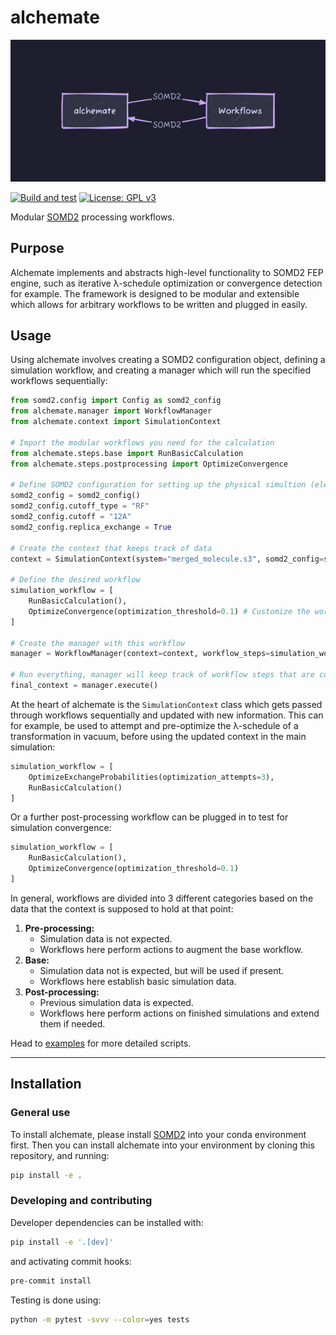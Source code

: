 # alchemate

![alchemate logo](assets/alchemate_logo.png)

[![Build and test](https://github.com/akalpokas/alchemate/actions/workflows/ci.yml/badge.svg?event=workflow_dispatch)](https://github.com/akalpokas/alchemate/actions/workflows/ci.yml)
[![License: GPL v3](https://img.shields.io/badge/License-GPLv3-blue.svg)](https://www.gnu.org/licenses/gpl-3.0)

Modular [SOMD2](https://github.com/OpenBioSim/somd2) processing workflows.

## Purpose
Alchemate implements and abstracts high-level functionality to SOMD2 FEP engine, such as iterative λ-schedule optimization or convergence detection for example. The framework is designed to be modular and extensible which allows for arbitrary workflows to be written and plugged in easily.

## Usage
Using alchemate involves creating a SOMD2 configuration object, defining a simulation workflow, and creating a manager which will run the specified workflows sequentially:

```python
from somd2.config import Config as somd2_config
from alchemate.manager import WorkflowManager
from alchemate.context import SimulationContext

# Import the modular workflows you need for the calculation
from alchemate.steps.base import RunBasicCalculation
from alchemate.steps.postprocessing import OptimizeConvergence

# Define SOMD2 configuration for setting up the physical simultion (electrostatics, cutoff, timestep, etc.)
somd2_config = somd2_config()
somd2_config.cutoff_type = "RF"
somd2_config.cutoff = "12A"
somd2_config.replica_exchange = True

# Create the context that keeps track of data
context = SimulationContext(system="merged_molecule.s3", somd2_config=somd2_config)

# Define the desired workflow
simulation_workflow = [
    RunBasicCalculation(),
    OptimizeConvergence(optimization_threshold=0.1) # Customize the workflow if needed
]

# Create the manager with this workflow
manager = WorkflowManager(context=context, workflow_steps=simulation_workflow)

# Run everything, manager will keep track of workflow steps that are completed
final_context = manager.execute()
```

At the heart of alchemate is the `SimulationContext` class which gets passed through workflows sequentially and updated with new information. This can for example, be used to attempt and pre-optimize the λ-schedule of a transformation in vacuum, before using the updated context in the main simulation:

```python
simulation_workflow = [
    OptimizeExchangeProbabilities(optimization_attempts=3),
    RunBasicCalculation()
]
```

Or a further post-processing workflow can be plugged in to test for simulation convergence:

```python
simulation_workflow = [
    RunBasicCalculation(),
    OptimizeConvergence(optimization_threshold=0.1)
]
```

In general, workflows are divided into 3 different categories based on the data that the context is supposed to hold at that point:
1. **Pre-processing:**
    - Simulation data is not expected.
    - Workflows here perform actions to augment the base workflow.
2. **Base:**
    - Simulation data not is expected, but will be used if present.
    - Workflows here establish basic simulation data.
3. **Post-processing:**
    - Previous simulation data is expected.
    - Workflows here perform actions on finished simulations and extend them if needed.

Head to [examples](examples/) for more detailed scripts.
___
## Installation

### General use
To install alchemate, please install [SOMD2](https://github.com/OpenBioSim/somd2) into your conda environment first. Then you can install alchemate into your environment by cloning this repository, and running:
```bash
pip install -e .
```

### Developing and contributing

Developer dependencies can be installed with:
```bash
pip install -e '.[dev]'
```

and activating commit hooks:
```bash
pre-commit install
```

Testing is done using:
```bash
python -m pytest -svvv --color=yes tests
```
